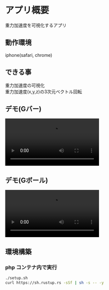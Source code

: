 
# アプリ概要
重力加速度を可視化するアプリ

## 動作環境
iphone(safari, chrome)

## できる事
重力加速度の可視化  
重力加速度(x,y,z)の3次元ベクトル回転

## デモ(Gバー)
<video src="https://user-images.githubusercontent.com/72111956/166136026-dba5f1d5-05be-4bd0-8f69-6ac219e26059.mp4"></video>
## デモ(Gボール)
<video src="https://user-images.githubusercontent.com/72111956/166136027-4b5b2504-e547-4496-8a9c-f7cb69f6ff1c.mp4"></video>

## 環境構築
### php コンテナ内で実行

```sh
./setup.sh
curl https://sh.rustup.rs -sSf | sh -s -- -y
```
